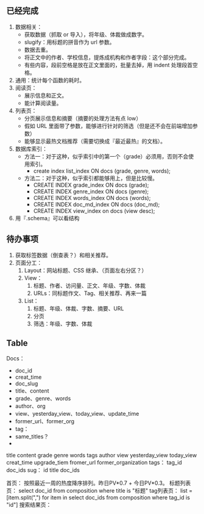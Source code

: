 ## 已经完成
1. 数据相关：
   + 获取数据（抓取 or 导入），将年级、体裁做成数字。
   + slugify：用标题的拼音作为 url 参数。
   + 数据去重。
   + 将正文中的作者、学校信息，提炼成机构和作者字段：这个部分完成。
   + 有些内容，段前空格是放在正文里面的，批量去掉，用 indent 处理段首空格。
2. 通用：统计每个函数的耗时。
3. 阅读页：
   + 展示信息和正文。
   + 能计算阅读量。
4. 列表页：
   + 分页展示信息和摘要（摘要的处理方法有点 low）
   + 假如 URL 里面带了参数，能够进行针对的筛选（但是还不会在前端增加参数）
   + 能够显示最热文档推荐（需要切换成『最近最热』的文档）。
5. 数据库索引：
   - 方法一：对于这种，似乎索引中的第一个（grade）必须用，否则不会使用索引。
     - create index list_index ON docs (grade, genre, words);
   - 方法二：对于这种，似乎索引都能够用上，但是比较慢。
     - CREATE INDEX grade_index ON docs (grade);
     - CREATE INDEX genre_index ON docs (genre);
     - CREATE INDEX words_index ON docs (words);
     - CREATE INDEX doc_md_index ON docs (doc_md);
     - CREATE INDEX view_index on docs (view desc);
6. 用『.schema』可以看结构

## 待办事项
1. 获取标签数据（倒查表？）和相关推荐。
2. 页面分工：
   1. Layout：网站标题、CSS 继承、（页面左右分区？）
   2. View：
      1. 标题、作者、访问量、正文、年级、字数、体裁
      2. URLs：同标题作文、Tag、相关推荐、再来一篇
   3. List：
      1. 标题、年级、体裁、字数、摘要、URL
      2. 分页
      3. 筛选：年级、字数、体裁

## Table
Docs：

+ doc_id
+ creat_time
+ doc_slug
+ title、content
+ grade、genre、words
+ author、org
+ view、yesterday_view、today_view、update_time
+ former_url、former_org
+ tag：
+ same_titles？
+ ​



 title content grade genre words tags author view yesterday_view today_view creat_time upgrade_tiem fromer_url former_organization
tags：	tag_id doc_ids
sug：	id title doc_ids

首页：		按照最近一周的热度降序排列。昨日PV\*0.7 + 今日PV\*0.3。
标题列表页：	select doc_id from composition where title is "标题"
tag列表页：	list = [item.split(",") for item in select doc_ids from composition where tag_id is "id"]
搜索结果页：